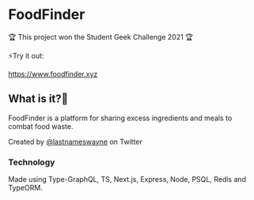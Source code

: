 # FoodFinder

🏆 This project won the Student Geek Challenge 2021 🏆

⚡️Try it out:

<a href = "https://www.foodfinder.xyz" target="_blank">https://www.foodfinder.xyz</a>

## What is it?🤔

FoodFinder is a platform for sharing excess ingredients and meals to combat food waste.

Created by <a href="https://www.twitter.com/lastnameswayne">@lastnameswayne</a> on Twitter

### Technology

Made using Type-GraphQL, TS, Next.js, Express, Node, PSQL, Redis and TypeORM.
